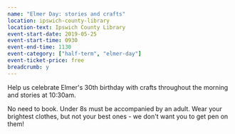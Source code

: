 ```yaml
---
name: "Elmer Day: stories and crafts"
location: ipswich-county-library
location-text: Ipswich County Library
event-start-date: 2019-05-25
event-start-time: 0930
event-end-time: 1130
event-category: ["half-term", "elmer-day"]
event-ticket-price: free
breadcrumb: y
---
```


Help us celebrate Elmer's 30th birthday with crafts throughout the morning and stories at 10:30am.

No need to book. Under 8s must be accompanied by an adult. Wear your brightest clothes, but not your best ones - we don't want you to get pen on them!
